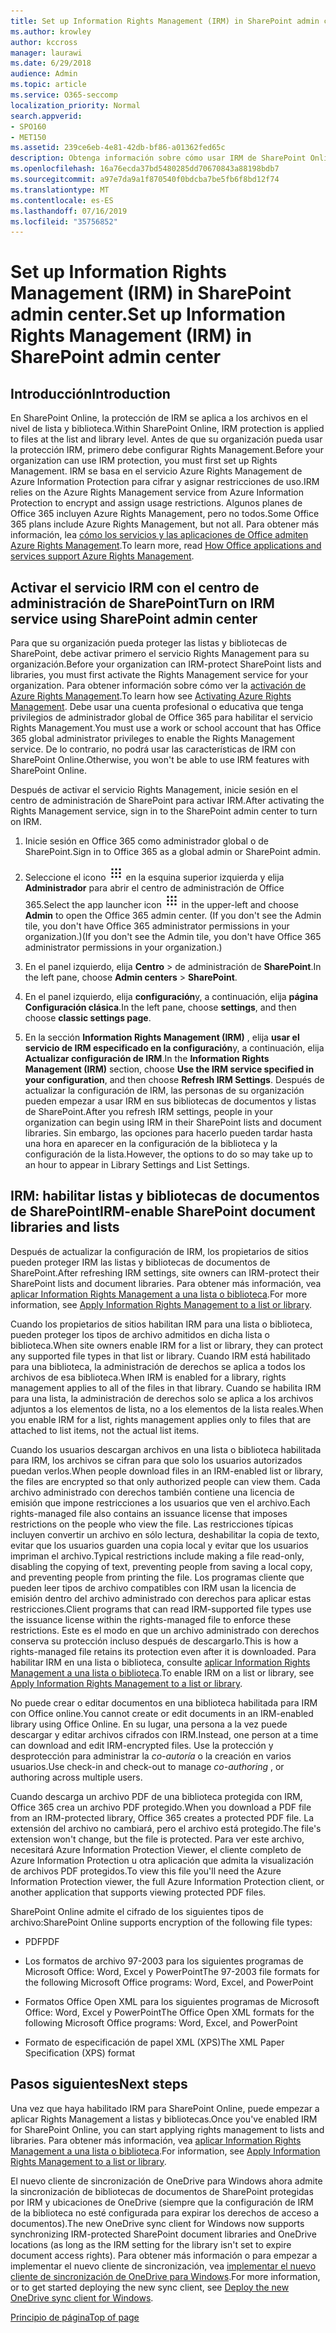 ```yaml
---
title: Set up Information Rights Management (IRM) in SharePoint admin center.
ms.author: krowley
author: kccross
manager: laurawi
ms.date: 6/29/2018
audience: Admin
ms.topic: article
ms.service: O365-seccomp
localization_priority: Normal
search.appverid:
- SPO160
- MET150
ms.assetid: 239ce6eb-4e81-42db-bf86-a01362fed65c
description: Obtenga información sobre cómo usar IRM de SharePoint Online a través de Microsoft Azure Active Directory Rights Management Services (RMS) para proteger listas y bibliotecas de documentos de SharePoint.
ms.openlocfilehash: 16a76ecda37bd5480285dd70670843a88198bdb7
ms.sourcegitcommit: a97e7da9a1f870540f0bdcba7be5fb6f8bd12f74
ms.translationtype: MT
ms.contentlocale: es-ES
ms.lasthandoff: 07/16/2019
ms.locfileid: "35756852"
---
```

# <a name="set-up-information-rights-management-irm-in-sharepoint-admin-center"></a><span data-ttu-id="33517-103">Set up Information Rights Management (IRM) in SharePoint admin center.</span><span class="sxs-lookup"><span data-stu-id="33517-103">Set up Information Rights Management (IRM) in SharePoint admin center</span></span>

## <a name="introduction"></a><span data-ttu-id="33517-104">Introducción</span><span class="sxs-lookup"><span data-stu-id="33517-104">Introduction</span></span>

<span data-ttu-id="33517-105">En SharePoint Online, la protección de IRM se aplica a los archivos en el nivel de lista y biblioteca.</span><span class="sxs-lookup"><span data-stu-id="33517-105">Within SharePoint Online, IRM protection is applied to files at the list and library level.</span></span> <span data-ttu-id="33517-106">Antes de que su organización pueda usar la protección IRM, primero debe configurar Rights Management.</span><span class="sxs-lookup"><span data-stu-id="33517-106">Before your organization can use IRM protection, you must first set up Rights Management.</span></span> <span data-ttu-id="33517-107">IRM se basa en el servicio Azure Rights Management de Azure Information Protection para cifrar y asignar restricciones de uso.</span><span class="sxs-lookup"><span data-stu-id="33517-107">IRM relies on the Azure Rights Management service from Azure Information Protection to encrypt and assign usage restrictions.</span></span> <span data-ttu-id="33517-108">Algunos planes de Office 365 incluyen Azure Rights Management, pero no todos.</span><span class="sxs-lookup"><span data-stu-id="33517-108">Some Office 365 plans include Azure Rights Management, but not all.</span></span> <span data-ttu-id="33517-109">Para obtener más información, lea [cómo los servicios y las aplicaciones de Office admiten Azure Rights Management](https://docs.microsoft.com/azure/information-protection/understand-explore/office-apps-services-support).</span><span class="sxs-lookup"><span data-stu-id="33517-109">To learn more, read [How Office applications and services support Azure Rights Management](https://docs.microsoft.com/azure/information-protection/understand-explore/office-apps-services-support).</span></span>
  
## <a name="turn-on-irm-service-using-sharepoint-admin-center"></a><span data-ttu-id="33517-110">Activar el servicio IRM con el centro de administración de SharePoint</span><span class="sxs-lookup"><span data-stu-id="33517-110">Turn on IRM service using SharePoint admin center</span></span>

<span data-ttu-id="33517-111">Para que su organización pueda proteger las listas y bibliotecas de SharePoint, debe activar primero el servicio Rights Management para su organización.</span><span class="sxs-lookup"><span data-stu-id="33517-111">Before your organization can IRM-protect SharePoint lists and libraries, you must first activate the Rights Management service for your organization.</span></span> <span data-ttu-id="33517-112">Para obtener información sobre cómo ver la [activación de Azure Rights Management](https://docs.microsoft.com/information-protection/deploy-use/activate-service).</span><span class="sxs-lookup"><span data-stu-id="33517-112">To learn how see [Activating Azure Rights Management](https://docs.microsoft.com/information-protection/deploy-use/activate-service).</span></span> <span data-ttu-id="33517-113">Debe usar una cuenta profesional o educativa que tenga privilegios de administrador global de Office 365 para habilitar el servicio Rights Management.</span><span class="sxs-lookup"><span data-stu-id="33517-113">You must use a work or school account that has Office 365 global administrator privileges to enable the Rights Management service.</span></span> <span data-ttu-id="33517-114">De lo contrario, no podrá usar las características de IRM con SharePoint Online.</span><span class="sxs-lookup"><span data-stu-id="33517-114">Otherwise, you won't be able to use IRM features with SharePoint Online.</span></span>
  
<span data-ttu-id="33517-115">Después de activar el servicio Rights Management, inicie sesión en el centro de administración de SharePoint para activar IRM.</span><span class="sxs-lookup"><span data-stu-id="33517-115">After activating the Rights Management service, sign in to the SharePoint admin center to turn on IRM.</span></span>
  
1. <span data-ttu-id="33517-116">Inicie sesión en Office 365 como administrador global o de SharePoint.</span><span class="sxs-lookup"><span data-stu-id="33517-116">Sign in to Office 365 as a global admin or SharePoint admin.</span></span>
    
2. <span data-ttu-id="33517-117">Seleccione el icono ![del iniciador de aplicaciones el icono del iniciador de aplicaciones en Office 365](media/e5aee650-c566-4100-aaad-4cc2355d909f.png) en la esquina superior izquierda y elija **Administrador** para abrir el centro de administración de Office 365.</span><span class="sxs-lookup"><span data-stu-id="33517-117">Select the app launcher icon ![The app launcher icon in Office 365](media/e5aee650-c566-4100-aaad-4cc2355d909f.png) in the upper-left and choose **Admin** to open the Office 365 admin center.</span></span> <span data-ttu-id="33517-118">(If you don't see the Admin tile, you don't have Office 365 administrator permissions in your organization.)</span><span class="sxs-lookup"><span data-stu-id="33517-118">(If you don't see the Admin tile, you don't have Office 365 administrator permissions in your organization.)</span></span> 
    
3. <span data-ttu-id="33517-119">En el panel izquierdo, elija **Centro** \> de administración de **SharePoint**.</span><span class="sxs-lookup"><span data-stu-id="33517-119">In the left pane, choose **Admin centers** \> **SharePoint**.</span></span>
    
4. <span data-ttu-id="33517-120">En el panel izquierdo, elija **configuración**y, a continuación, elija **página Configuración clásica**.</span><span class="sxs-lookup"><span data-stu-id="33517-120">In the left pane, choose **settings**, and then choose **classic settings page**.</span></span>
    
5. <span data-ttu-id="33517-121">En la sección **Information Rights Management (IRM)** , elija **usar el servicio de IRM especificado en la configuración**y, a continuación, elija **Actualizar configuración de IRM**.</span><span class="sxs-lookup"><span data-stu-id="33517-121">In the **Information Rights Management (IRM)** section, choose **Use the IRM service specified in your configuration**, and then choose **Refresh IRM Settings**.</span></span> <span data-ttu-id="33517-122">Después de actualizar la configuración de IRM, las personas de su organización pueden empezar a usar IRM en sus bibliotecas de documentos y listas de SharePoint.</span><span class="sxs-lookup"><span data-stu-id="33517-122">After you refresh IRM settings, people in your organization can begin using IRM in their SharePoint lists and document libraries.</span></span> <span data-ttu-id="33517-123">Sin embargo, las opciones para hacerlo pueden tardar hasta una hora en aparecer en la configuración de la biblioteca y la configuración de la lista.</span><span class="sxs-lookup"><span data-stu-id="33517-123">However, the options to do so may take up to an hour to appear in Library Settings and List Settings.</span></span>
    
## <a name="irm-enable-sharepoint-document-libraries-and-lists"></a><span data-ttu-id="33517-124">IRM: habilitar listas y bibliotecas de documentos de SharePoint</span><span class="sxs-lookup"><span data-stu-id="33517-124">IRM-enable SharePoint document libraries and lists</span></span>
<span data-ttu-id="33517-125"><a name="__toc220831191"> </a></span><span class="sxs-lookup"><span data-stu-id="33517-125"></span></span>

<span data-ttu-id="33517-126">Después de actualizar la configuración de IRM, los propietarios de sitios pueden proteger IRM las listas y bibliotecas de documentos de SharePoint.</span><span class="sxs-lookup"><span data-stu-id="33517-126">After refreshing IRM settings, site owners can IRM-protect their SharePoint lists and document libraries.</span></span> <span data-ttu-id="33517-127">Para obtener más información, vea [aplicar Information Rights Management a una lista o biblioteca](apply-irm-to-a-list-or-library.md).</span><span class="sxs-lookup"><span data-stu-id="33517-127">For more information, see [Apply Information Rights Management to a list or library](apply-irm-to-a-list-or-library.md).</span></span>
  
<span data-ttu-id="33517-128">Cuando los propietarios de sitios habilitan IRM para una lista o biblioteca, pueden proteger los tipos de archivo admitidos en dicha lista o biblioteca.</span><span class="sxs-lookup"><span data-stu-id="33517-128">When site owners enable IRM for a list or library, they can protect any supported file types in that list or library.</span></span> <span data-ttu-id="33517-129">Cuando IRM está habilitado para una biblioteca, la administración de derechos se aplica a todos los archivos de esa biblioteca.</span><span class="sxs-lookup"><span data-stu-id="33517-129">When IRM is enabled for a library, rights management applies to all of the files in that library.</span></span> <span data-ttu-id="33517-130">Cuando se habilita IRM para una lista, la administración de derechos solo se aplica a los archivos adjuntos a los elementos de lista, no a los elementos de la lista reales.</span><span class="sxs-lookup"><span data-stu-id="33517-130">When you enable IRM for a list, rights management applies only to files that are attached to list items, not the actual list items.</span></span>
  
<span data-ttu-id="33517-131">Cuando los usuarios descargan archivos en una lista o biblioteca habilitada para IRM, los archivos se cifran para que solo los usuarios autorizados puedan verlos.</span><span class="sxs-lookup"><span data-stu-id="33517-131">When people download files in an IRM-enabled list or library, the files are encrypted so that only authorized people can view them.</span></span> <span data-ttu-id="33517-132">Cada archivo administrado con derechos también contiene una licencia de emisión que impone restricciones a los usuarios que ven el archivo.</span><span class="sxs-lookup"><span data-stu-id="33517-132">Each rights-managed file also contains an issuance license that imposes restrictions on the people who view the file.</span></span> <span data-ttu-id="33517-133">Las restricciones típicas incluyen convertir un archivo en sólo lectura, deshabilitar la copia de texto, evitar que los usuarios guarden una copia local y evitar que los usuarios impriman el archivo.</span><span class="sxs-lookup"><span data-stu-id="33517-133">Typical restrictions include making a file read-only, disabling the copying of text, preventing people from saving a local copy, and preventing people from printing the file.</span></span> <span data-ttu-id="33517-134">Los programas cliente que pueden leer tipos de archivo compatibles con IRM usan la licencia de emisión dentro del archivo administrado con derechos para aplicar estas restricciones.</span><span class="sxs-lookup"><span data-stu-id="33517-134">Client programs that can read IRM-supported file types use the issuance license within the rights-managed file to enforce these restrictions.</span></span> <span data-ttu-id="33517-135">Este es el modo en que un archivo administrado con derechos conserva su protección incluso después de descargarlo.</span><span class="sxs-lookup"><span data-stu-id="33517-135">This is how a rights-managed file retains its protection even after it is downloaded.</span></span> <span data-ttu-id="33517-136">Para habilitar IRM en una lista o biblioteca, consulte [aplicar Information Rights Management a una lista o biblioteca](apply-irm-to-a-list-or-library.md).</span><span class="sxs-lookup"><span data-stu-id="33517-136">To enable IRM on a list or library, see [Apply Information Rights Management to a list or library](apply-irm-to-a-list-or-library.md).</span></span>
  
<span data-ttu-id="33517-137">No puede crear o editar documentos en una biblioteca habilitada para IRM con Office online.</span><span class="sxs-lookup"><span data-stu-id="33517-137">You cannot create or edit documents in an IRM-enabled library using Office Online.</span></span> <span data-ttu-id="33517-138">En su lugar, una persona a la vez puede descargar y editar archivos cifrados con IRM.</span><span class="sxs-lookup"><span data-stu-id="33517-138">Instead, one person at a time can download and edit IRM-encrypted files.</span></span> <span data-ttu-id="33517-139">Use la protección y desprotección para administrar la *co-autoría* o la creación en varios usuarios.</span><span class="sxs-lookup"><span data-stu-id="33517-139">Use check-in and check-out to manage  *co-authoring*  , or authoring across multiple users.</span></span> 
  
<span data-ttu-id="33517-140">Cuando descarga un archivo PDF de una biblioteca protegida con IRM, Office 365 crea un archivo PDF protegido.</span><span class="sxs-lookup"><span data-stu-id="33517-140">When you download a PDF file from an IRM-protected library, Office 365 creates a protected PDF file.</span></span> <span data-ttu-id="33517-141">La extensión del archivo no cambiará, pero el archivo está protegido.</span><span class="sxs-lookup"><span data-stu-id="33517-141">The file's extension won't change, but the file is protected.</span></span> <span data-ttu-id="33517-142">Para ver este archivo, necesitará Azure Information Protection Viewer, el cliente completo de Azure Information Protection u otra aplicación que admita la visualización de archivos PDF protegidos.</span><span class="sxs-lookup"><span data-stu-id="33517-142">To view this file you'll need the Azure Information Protection viewer, the full Azure Information Protection client, or another application that supports viewing protected PDF files.</span></span> 
  
<span data-ttu-id="33517-143">SharePoint Online admite el cifrado de los siguientes tipos de archivo:</span><span class="sxs-lookup"><span data-stu-id="33517-143">SharePoint Online supports encryption of the following file types:</span></span>
  
- <span data-ttu-id="33517-144">PDF</span><span class="sxs-lookup"><span data-stu-id="33517-144">PDF</span></span>
    
- <span data-ttu-id="33517-145">Los formatos de archivo 97-2003 para los siguientes programas de Microsoft Office: Word, Excel y PowerPoint</span><span class="sxs-lookup"><span data-stu-id="33517-145">The 97-2003 file formats for the following Microsoft Office programs: Word, Excel, and PowerPoint</span></span>
    
- <span data-ttu-id="33517-146">Formatos Office Open XML para los siguientes programas de Microsoft Office: Word, Excel y PowerPoint</span><span class="sxs-lookup"><span data-stu-id="33517-146">The Office Open XML formats for the following Microsoft Office programs: Word, Excel, and PowerPoint</span></span>
    
- <span data-ttu-id="33517-147">Formato de especificación de papel XML (XPS)</span><span class="sxs-lookup"><span data-stu-id="33517-147">The XML Paper Specification (XPS) format</span></span>
    
## <a name="next-steps"></a><span data-ttu-id="33517-148">Pasos siguientes</span><span class="sxs-lookup"><span data-stu-id="33517-148">Next steps</span></span>
<span data-ttu-id="33517-149"><a name="__toc220831191"> </a></span><span class="sxs-lookup"><span data-stu-id="33517-149"></span></span>

<span data-ttu-id="33517-150">Una vez que haya habilitado IRM para SharePoint Online, puede empezar a aplicar Rights Management a listas y bibliotecas.</span><span class="sxs-lookup"><span data-stu-id="33517-150">Once you've enabled IRM for SharePoint Online, you can start applying rights management to lists and libraries.</span></span> <span data-ttu-id="33517-151">Para obtener más información, vea [aplicar Information Rights Management a una lista o biblioteca](apply-irm-to-a-list-or-library.md).</span><span class="sxs-lookup"><span data-stu-id="33517-151">For information, see [Apply Information Rights Management to a list or library](apply-irm-to-a-list-or-library.md).</span></span>
  
<span data-ttu-id="33517-152">El nuevo cliente de sincronización de OneDrive para Windows ahora admite la sincronización de bibliotecas de documentos de SharePoint protegidas por IRM y ubicaciones de OneDrive (siempre que la configuración de IRM de la biblioteca no esté configurada para expirar los derechos de acceso a documentos).</span><span class="sxs-lookup"><span data-stu-id="33517-152">The new OneDrive sync client for Windows now supports synchronizing IRM-protected SharePoint document libraries and OneDrive locations (as long as the IRM setting for the library isn't set to expire document access rights).</span></span> <span data-ttu-id="33517-153">Para obtener más información o para empezar a implementar el nuevo cliente de sincronización, vea [implementar el nuevo cliente de sincronización de OneDrive para Windows](https://support.office.com/article/3f3a511c-30c6-404a-98bf-76f95c519668).</span><span class="sxs-lookup"><span data-stu-id="33517-153">For more information, or to get started deploying the new sync client, see [Deploy the new OneDrive sync client for Windows](https://support.office.com/article/3f3a511c-30c6-404a-98bf-76f95c519668).</span></span>
  
[<span data-ttu-id="33517-154">Principio de página</span><span class="sxs-lookup"><span data-stu-id="33517-154">Top of page</span></span>](#introduction)  

